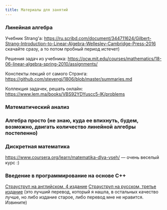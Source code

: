 ```yaml
---
title: Материалы для занятий
---
```

### Линейная алгебра

Учебник Strang'a: https://ru.scribd.com/document/344711624/Gilbert-Strang-Introduction-to-Linear-Algebra-Wellesley-Cambridge-Press-2016 скачайте сразу, а то потом пробный период истечет)

Решения задач из учебника: https://ocw.mit.edu/courses/mathematics/18-06-linear-algebra-spring-2010/assignments/

Конспекты лекций от самого Стрэнга: https://github.com/stevengj/1806/blob/master/summaries.md

Коллекция задачек, решать онлайн:
https://www.lem.ma/books/VBS92YDYuscc5-lK/problems

### Математический анализ

### Алгебра просто (не знаю, куда ее впихнуть, будем, возможно, двигать количество линейной алгебры постепенно)

### Дискретная математика
https://www.coursera.org/learn/matematika-dlya-vseh/ — очень веселый курс :)

### Введение в программирование на основе С++
[Страуструп на английском, 4 издание](https://github.com/BestSonny/materials/blob/master/The%20C%2B%2B%20Programming%20Language%20%5B4th%20Edition%5D%20-%20Bjarne%20Stroustrup.pdf)
[Страуструп на русском, третье издание](https://vk.com/doc10903696_260098201?hash=e166ab89f4440cdccf&dl=bf9a4e422eaea0d660) (это лучший перевод, который я нашла, в остальных качество лучше, но либо издание старое, либо перевод мне не нравится. Извините) 

